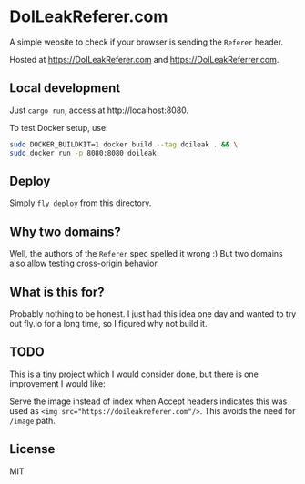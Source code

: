 # DoILeakReferer.com

A simple website to check if your browser is sending the `Referer` header.

Hosted at https://DoILeakReferer.com and https://DoILeakReferrer.com.

## Local development

Just `cargo run`, access at http://localhost:8080.

To test Docker setup, use:
```bash
sudo DOCKER_BUILDKIT=1 docker build --tag doileak . && \
sudo docker run -p 8080:8080 doileak
```

## Deploy

Simply `fly deploy` from this directory.

## Why two domains?

Well, the authors of the `Referer` spec spelled it wrong :) But two domains also allow testing cross-origin behavior.

## What is this for?

Probably nothing to be honest. I just had this idea one day and wanted to try out fly.io for a long time, so I figured why not build it.

## TODO

This is a tiny project which I would consider done, but there is one improvement I would like: 

Serve the image instead of index when Accept headers indicates this was used as `<img src="https://doileakreferer.com"/>`. This avoids the need for `/image` path.

## License

MIT